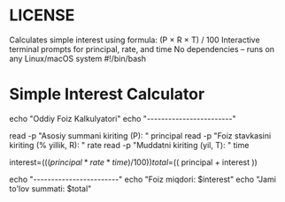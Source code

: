 # LICENSE
Calculates simple interest using formula: (P × R × T) / 100  Interactive terminal prompts for principal, rate, and time  No dependencies – runs on any Linux/macOS system
#!/bin/bash

# Simple Interest Calculator
echo "Oddiy Foiz Kalkulyatori"
echo "------------------------"

read -p "Asosiy summani kiriting (P): " principal
read -p "Foiz stavkasini kiriting (% yillik, R): " rate
read -p "Muddatni kiriting (yil, T): " time

interest=$(( (principal * rate * time) / 100 ))
total=$(( principal + interest ))

echo "------------------------"
echo "Foiz miqdori: $interest"
echo "Jami to'lov summati: $total"
